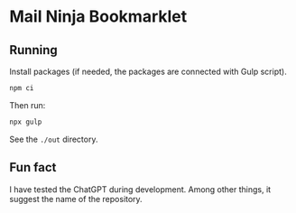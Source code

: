 # Mail Ninja Bookmarklet

## Running

Install packages (if needed, the packages are connected with Gulp script).

```sh
npm ci
```

Then run:

```sh
npx gulp
```

See the `./out` directory.

## Fun fact 

I have tested the ChatGPT during development. Among other things, it suggest the name of the repository.
